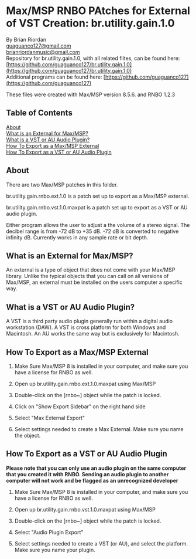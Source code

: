 # Max/MSP RNBO PAtches for External of VST Creation: br.utility.gain.1.0  
   
By Brian Riordan  
[guaguanco127@gmail.com](mailto:guaguanco127@gmail.com)  
[brianriordanmusic@gmail.com](mailto:brianriordanmusic@gmail.com)  
Repository for br.utility.gain.1.0, with all related filtes, can be found here: [https://github.com/guaguanco127/br.utility.gain.1.0](https://github.com/guaguanco127/br.utility.gain.1.0)  
Additional programs can be found here: [https://github.com/guaguanco127](https://github.com/guaguanco127)

These files were created with Max/MSP version 8.5.6. and RNBO 1.2.3

## Table of Contents 

[About](#About)   
[What is an External for Max/MSP?](#External)  
[What is a VST or AU Audio Plugin?](#VST)  
[How To Export as a Max/MSP External](#Export)  
[How To Export as a VST or AU Audio Plugin](#ExportVST)  

 
 

## <a name="About"></a>About

There are two Max/MSP patches in this folder.  

br.utility.gain.rnbo.ext.1.0 is a patch set up to export as a Max/MSP external.  

br.utility.gain.rnbo.vst.1.0.maxpat is a patch set up to export as a VST or AU audio plugin.  

Either program allows the user to adjust a the volume of a stereo signal. The decibel range is from -72 dB to +35 dB.
-72 dB is converted to negative infinity dB.
Currently works in any sample rate or bit depth.  

## <a name="External"></a>What is an External for Max/MSP?

An external is a type of object that does not come with your Max/MSP library. Unlike the typical objects that you can call on all versions of Max/MSP, an external must be installed on the users computer a specific way. 

## <a name="VST"></a>What is a VST or AU Audio Plugin? 

A VST is a third party audio plugin generally run within a digital audio workstation (DAW). A VST is cross platform for both Windows and Macintosh. An AU works the same way but is exclusively for Macintosh. 


## <a name="Export"></a>How To Export as a Max/MSP External

1. Make Sure Max/MSP 8 is installed in your computer, and make sure you have a license for RNBO as well.

2. Open up br.utility.gain.rnbo.ext.1.0.maxpat using Max/MSP 

3. Double-click on the [rnbo~] object while the patch is locked.

4. Click on "Show Export Sidebar" on the right hand side 

5. Select "Max External Export"

6. Select settings needed to create a Max External. Make sure you name the object. 

## <a name="ExportVST"></a>How To Export as a VST or AU Audio Plugin

**Please note that you can only use an audio plugin on the same computer that you created it with RNBO. Sending an audio plugin to another computer will not work and be flagged as an unrecognized developer** 

1. Make Sure Max/MSP 8 is installed in your computer, and make sure you have a license for RNBO as well.

2. Open up br.utility.gain.rnbo.vst.1.0.maxpat using Max/MSP 

3. Double-click on the [rnbo~] object while the patch is locked.

4. Select "Audio Plugin Export"

5. Select settings needed to create a VST (or AU), and select the platform. Make sure you name your plugin. 





    



 





